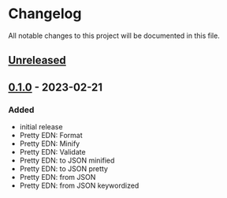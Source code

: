 # Changelog

All notable changes to this project will be documented in this file.

## [Unreleased]

## [0.1.0] - 2023-02-21
### Added
- initial release
- Pretty EDN: Format
- Pretty EDN: Minify
- Pretty EDN: Validate
- Pretty EDN: to JSON minified
- Pretty EDN: to JSON pretty
- Pretty EDN: from JSON
- Pretty EDN: from JSON keywordized

[Unreleased]: https://github.com/oakmac/sublime-pretty-edn/compare/v0.1.0...HEAD
[0.1.0]: https://github.com/oakmac/sublime-pretty-edn/releases/tag/v0.1.0

